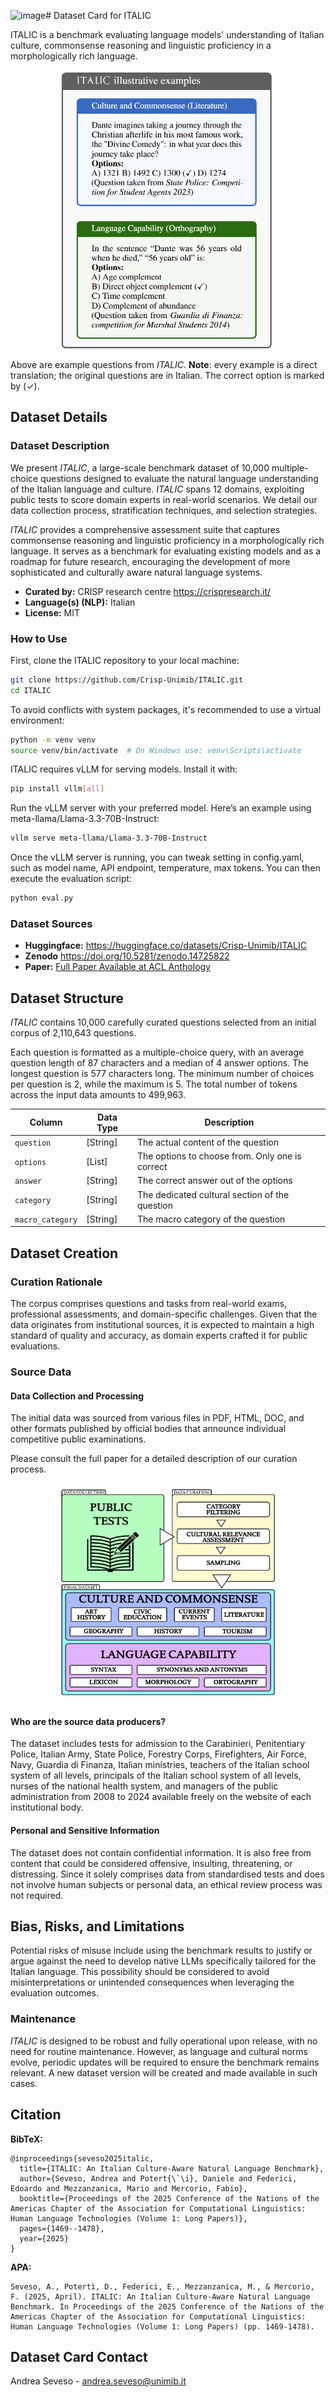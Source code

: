 ![image](https://github.com/user-attachments/assets/28291f12-6efd-4944-9948-83681c38632c)# Dataset Card for ITALIC

<!-- Provide a quick summary of the dataset. -->

ITALIC is a benchmark evaluating language models' understanding of Italian culture, commonsense reasoning and linguistic proficiency in a morphologically rich language.

<p align="center">
  <img src="./img/examples.png" width="350"/>
</p>

Above are example questions from _ITALIC_. **Note**: every example is a direct translation; the original questions
are in Italian. The correct option is marked by (✓).

## Dataset Details

### Dataset Description

<!-- Provide a longer summary of what this dataset is. -->

We present _ITALIC_, a large-scale benchmark dataset of 10,000 multiple-choice questions designed to evaluate the natural language understanding of the Italian language and culture.
_ITALIC_ spans 12 domains, exploiting public tests to score domain experts in real-world scenarios.
We detail our data collection process, stratification techniques, and selection strategies.

_ITALIC_ provides a comprehensive assessment suite that captures commonsense reasoning and linguistic proficiency in a morphologically rich language.
It serves as a benchmark for evaluating existing models and as a roadmap for future research, encouraging the development of more sophisticated and culturally aware natural language systems.

- **Curated by:** CRISP research centre https://crispresearch.it/
- **Language(s) (NLP):** Italian
- **License:** MIT

### How to Use

First, clone the ITALIC repository to your local machine:

```bash
git clone https://github.com/Crisp-Unimib/ITALIC.git
cd ITALIC
```

To avoid conflicts with system packages, it's recommended to use a virtual environment:

```bash
python -m venv venv
source venv/bin/activate  # On Windows use: venv\Scripts\activate
```

ITALIC requires vLLM for serving models. Install it with:

```bash
pip install vllm[all]
```

Run the vLLM server with your preferred model. Here’s an example using meta-llama/Llama-3.3-70B-Instruct:

```bash
vllm serve meta-llama/Llama-3.3-70B-Instruct
```

Once the vLLM server is running, you can tweak setting in config.yaml, such as model name, API endpoint, temperature, max tokens.
You can then execute the evaluation script:

```bash
python eval.py
```

### Dataset Sources

<!-- Provide the basic links for the dataset. -->

- **Huggingface:** https://huggingface.co/datasets/Crisp-Unimib/ITALIC
- **Zenodo** https://doi.org/10.5281/zenodo.14725822
- **Paper:** [Full Paper Available at ACL Anthology](https://aclanthology.org/2025.naacl-long.68.pdf)

## Dataset Structure

<!-- This section provides a description of the dataset fields, and additional information about the dataset structure such as criteria used to create the splits, relationships between data points, etc. -->

_ITALIC_ contains 10,000 carefully curated questions selected from an initial corpus of 2,110,643 questions.

Each question is formatted as a multiple-choice query, with an average question length of 87 characters and a median of 4 answer options.
The longest question is 577 characters long. The minimum number of choices per question is 2, while the maximum is 5.
The total number of tokens across the input data amounts to 499,963.

| Column           | Data Type | Description                                     |
| ---------------- | --------- | ----------------------------------------------- |
| `question`       | [String]  | The actual content of the question              |
| `options`        | [List]    | The options to choose from. Only one is correct |
| `answer`         | [String]  | The correct answer out of the options           |
| `category`       | [String]  | The dedicated cultural section of the question  |
| `macro_category` | [String]  | The macro category of the question              |

## Dataset Creation

### Curation Rationale

<!-- Motivation for the creation of this dataset. -->

The corpus comprises questions and tasks from real-world exams, professional assessments, and domain-specific challenges.
Given that the data originates from institutional sources, it is expected to maintain a high standard of quality and accuracy, as domain experts crafted it for public evaluations.

### Source Data

<!-- This section describes the source data (e.g. news text and headlines, social media posts, translated sentences, ...). -->

#### Data Collection and Processing

<!-- This section describes the data collection and processing process such as data selection criteria, filtering and normalization methods, tools and libraries used, etc. -->

The initial data was sourced from various files in PDF, HTML, DOC, and other formats published by official bodies that announce individual competitive public examinations.

Please consult the full paper for a detailed description of our curation process.

<center><img src="./img/workflow.svg" width="350" height="350" /></center>

#### Who are the source data producers?

<!-- This section describes the people or systems who originally created the data. It should also include self-reported demographic or identity information for the source data creators if this information is available. -->

The dataset includes tests for admission to the Carabinieri, Penitentiary Police, Italian Army, State Police, Forestry Corps, Firefighters, Air Force, Navy, Guardia di Finanza, Italian ministries, teachers of the Italian school system of all levels, principals of the Italian school system of all levels, nurses of the national health system, and managers of the public administration from 2008 to 2024 available freely on the website of each institutional body.

#### Personal and Sensitive Information

<!-- State whether the dataset contains data that might be considered personal, sensitive, or private (e.g., data that reveals addresses, uniquely identifiable names or aliases, racial or ethnic origins, sexual orientations, religious beliefs, political opinions, financial or health data, etc.). If efforts were made to anonymize the data, describe the anonymization process. -->

The dataset does not contain confidential information.
It is also free from content that could be considered offensive, insulting, threatening, or distressing. Since it solely comprises data from standardised tests and does not involve human subjects or personal data, an ethical review process was not required.

## Bias, Risks, and Limitations

<!-- This section is meant to convey both technical and sociotechnical limitations. -->

Potential risks of misuse include using the benchmark results to justify or argue against the need to develop native LLMs specifically tailored for the Italian language.
This possibility should be considered to avoid misinterpretations or unintended consequences when leveraging the evaluation outcomes.

### Maintenance

_ITALIC_ is designed to be robust and fully operational upon release, with no need for routine maintenance. However, as language and cultural norms evolve, periodic updates will be required to ensure the benchmark remains relevant. A new dataset version will be created and made available in such cases.

## Citation

<!-- If there is a paper or blog post introducing the dataset, the APA and Bibtex information for that should go in this section. -->

**BibTeX:**

```
@inproceedings{seveso2025italic,
  title={ITALIC: An Italian Culture-Aware Natural Language Benchmark},
  author={Seveso, Andrea and Potert{\`\i}, Daniele and Federici, Edoardo and Mezzanzanica, Mario and Mercorio, Fabio},
  booktitle={Proceedings of the 2025 Conference of the Nations of the Americas Chapter of the Association for Computational Linguistics: Human Language Technologies (Volume 1: Long Papers)},
  pages={1469--1478},
  year={2025}
}
```

**APA:**

```
Seveso, A., Potertì, D., Federici, E., Mezzanzanica, M., & Mercorio, F. (2025, April). ITALIC: An Italian Culture-Aware Natural Language Benchmark. In Proceedings of the 2025 Conference of the Nations of the Americas Chapter of the Association for Computational Linguistics: Human Language Technologies (Volume 1: Long Papers) (pp. 1469-1478).
```

## Dataset Card Contact

Andrea Seveso - andrea.seveso@unimib.it
